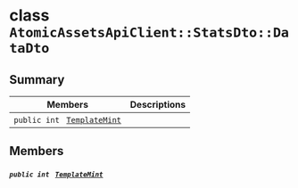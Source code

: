 # class `AtomicAssetsApiClient::StatsDto::DataDto` 

## Summary

 Members                                | Descriptions                                
----------------------------------------|---------------------------------------------
`public int ` [`TemplateMint`](#class_atomic_assets_api_client_1_1_stats_dto_1_1_data_dto_1a4396bb541ff35b5e24cd68972c9f447f) | 

## Members

##### `public int ` [`TemplateMint`](#class_atomic_assets_api_client_1_1_stats_dto_1_1_data_dto_1a4396bb541ff35b5e24cd68972c9f447f) 

